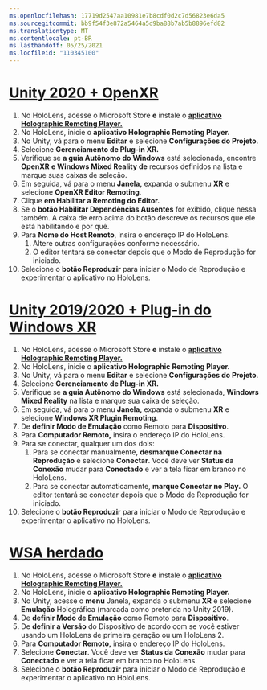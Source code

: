 ```yaml
---
ms.openlocfilehash: 17719d2547aa10981e7b8cdf0d2c7d56823e6da5
ms.sourcegitcommit: bb9f54f3e872a5464a5d9ba88b7ab5b8896efd82
ms.translationtype: MT
ms.contentlocale: pt-BR
ms.lasthandoff: 05/25/2021
ms.locfileid: "110345100"
---
```

# <a name="unity-2020--openxr"></a>[Unity 2020 + OpenXR](#tab/openxr)

1. No HoloLens, acesse o Microsoft Store **e** instale o **[aplicativo Holographic Remoting Player.](https://www.microsoft.com/store/p/holographic-remoting-player/9nblggh4sv40)**
1. No HoloLens, inicie o **aplicativo Holographic Remoting Player.**
1. No Unity, vá para o menu **Editar** e selecione **Configurações do Projeto**.
1. Selecione **Gerenciamento de Plug-in XR.**
1. Verifique se **a guia Autônomo do Windows** está selecionada, encontre **OpenXR** **e Windows Mixed Reality de** recursos definidos na lista e marque suas caixas de seleção.
1. Em seguida, vá para o menu **Janela,** expanda o submenu **XR** e selecione **OpenXR Editor Remoting**.
1. Clique **em Habilitar a Remoting do Editor.**
1. Se o **botão Habilitar Dependências Ausentes** for exibido, clique nessa também. A caixa de erro acima do botão descreve os recursos que ele está habilitando e por quê.
1. Para **Nome do Host Remoto**, insira o endereço IP do HoloLens.
   1. Altere outras configurações conforme necessário.
   1. O editor tentará se conectar depois que o Modo de Reprodução for iniciado.
1. Selecione o **botão Reproduzir** para iniciar o Modo de Reprodução e experimentar o aplicativo no HoloLens.

# <a name="unity-20192020--windows-xr-plugin"></a>[Unity 2019/2020 + Plug-in do Windows XR](#tab/winxr)

1. No HoloLens, acesse o Microsoft Store **e** instale o **[aplicativo Holographic Remoting Player.](https://www.microsoft.com/store/p/holographic-remoting-player/9nblggh4sv40)**
1. No HoloLens, inicie o **aplicativo Holographic Remoting Player.**
1. No Unity, vá para o menu **Editar** e selecione **Configurações do Projeto**.
1. Selecione **Gerenciamento de Plug-in XR.**
1. Verifique se **a guia Autônomo do Windows** está selecionada, **Windows Mixed Reality** na lista e marque sua caixa de seleção.
1. Em seguida, vá para o menu **Janela,** expanda o submenu **XR** e selecione **Windows XR Plugin Remoting**.
1. De **definir Modo de Emulação** como Remoto para **Dispositivo**.
1. Para **Computador Remoto,** insira o endereço IP do HoloLens.
1. Para se conectar, qualquer um dos dois:
   1. Para se conectar manualmente, **desmarque Conectar na Reprodução** e selecione **Conectar**. Você deve ver **Status da Conexão** mudar para **Conectado** e ver a tela ficar em branco no HoloLens.
   1. Para se conectar automaticamente, **marque Conectar no Play.** O editor tentará se conectar depois que o Modo de Reprodução for iniciado.
1. Selecione o **botão Reproduzir** para iniciar o Modo de Reprodução e experimentar o aplicativo no HoloLens.

# <a name="legacy-wsa"></a>[WSA herdado](#tab/wsa)

1. No HoloLens, acesse o Microsoft Store **e** instale o **[aplicativo Holographic Remoting Player.](https://www.microsoft.com/store/p/holographic-remoting-player/9nblggh4sv40)**
1. No HoloLens, inicie o **aplicativo Holographic Remoting Player.**
1. No Unity, acesse o **menu** Janela, expanda o submenu **XR** e selecione **Emulação** Holográfica (marcada como preterida no Unity 2019).
1. De **definir Modo de Emulação** como Remoto para **Dispositivo**.
1. De **definir a Versão** do Dispositivo de acordo com se você estiver usando um HoloLens de primeira geração ou um HoloLens 2.
1. Para **Computador Remoto,** insira o endereço IP do HoloLens.
1. Selecione **Conectar**. Você deve ver **Status da Conexão** mudar para **Conectado** e ver a tela ficar em branco no HoloLens.
1. Selecione o **botão Reproduzir** para iniciar o Modo de Reprodução e experimentar o aplicativo no HoloLens.
